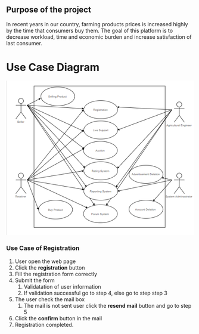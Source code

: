 ## Purpose of the project
In recent years in our country, farming products prices is increased highly by the time that consumers buy them. The goal of this platform is to decrease workload, time and economic burden and increase satisfaction of last consumer.


Use Case Diagram
===========

![alt text](img/UseCaseDiagram.png)

### Use Case of Registration

 1. User open the web page
 2. Click the **registration** button
 3. Fill the registration form correctly
 4. Submit the form
	1. Validatation of user information
	2. If validation successful go to step 4, else go to step step 3
5. The user check the mail box
	1. The mail is not sent user click the **resend mail** button and go to step 5
6. Click the **confirm** button in the mail
7. Registration completed.